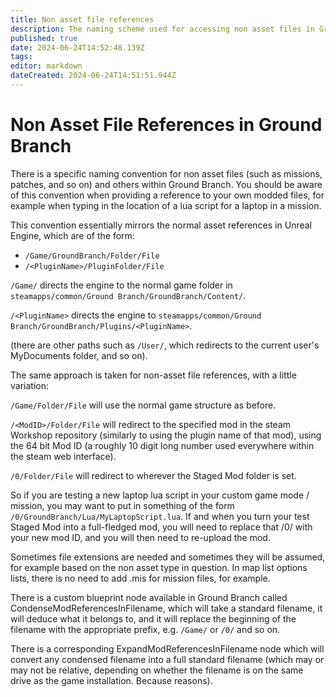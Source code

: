 ```yaml
---
title: Non asset file references
description: The naming scheme used for accessing non asset files in Ground Branch
published: true
date: 2024-06-24T14:52:48.139Z
tags: 
editor: markdown
dateCreated: 2024-06-24T14:51:51.944Z
---
```


# Non Asset File References in Ground Branch

There is a specific naming convention for non asset files (such as missions, patches, and so on) and others within Ground Branch. You should be aware of this convention when providing a reference to your own modded files, for example when typing in the location of a lua script for a laptop in a mission.

This convention essentially mirrors the normal asset references in Unreal Engine, which are of the form:

-   `/Game/GroundBranch/Folder/File`
-   `/<PluginName>/PluginFolder/File`

`/Game/` directs the engine to the normal game folder in `steamapps/common/Ground Branch/GroundBranch/Content/`.

`/<PluginName>` directs the engine to `steamapps/common/Ground Branch/GroundBranch/Plugins/<PluginName>`.

(there are other paths such as `/User/`, which redirects to the current user's MyDocuments folder, and so on).

The same approach is taken for non-asset file references, with a little variation:

`/Game/Folder/File` will use the normal game structure as before.

`/<ModID>/Folder/File` will redirect to the specified mod in the steam Workshop repository (similarly to using the plugin name of that mod), using the 64 bit Mod ID (a roughly 10 digit long number used everywhere within the steam web interface).

`/0/Folder/File` will redirect to wherever the Staged Mod folder is set.

So if you are testing a new laptop lua script in your custom game mode / mission, you may want to put in something of the form `/0/GroundBranch/Lua/MyLaptopScript.lua`. If and when you turn your test Staged Mod into a full-fledged mod, you will need to replace that /0/ with your new mod ID, and you will then need to re-upload the mod.

Sometimes file extensions are needed and sometimes they will be assumed, for example based on the non asset type in question. In map list options lists, there is no need to add .mis for mission files, for example.

There is a custom blueprint node available in Ground Branch called CondenseModReferencesInFilename, which will take a standard filename, it will deduce what it belongs to, and it will replace the beginning of the filename with the appropriate prefix, e.g. `/Game/` or `/0/` and so on.

There is a corresponding ExpandModReferencesInFilename node which will convert any condensed filename into a full standard filename (which may or may not be relative, depending on whether the filename is on the same drive as the game installation. Because reasons).
